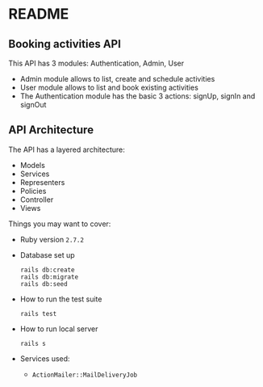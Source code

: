 # README

## Booking activities API
This API has 3 modules: Authentication, Admin, User
* Admin module allows to list, create and schedule activities
* User module allows to list and book existing activities
* The Authentication module has the basic 3 actions: signUp, signIn and signOut

## API Architecture
The API has a layered architecture:
- Models
- Services
- Representers
- Policies
- Controller
- Views

Things you may want to cover:

* Ruby version `2.7.2`

* Database set up
  ```
  rails db:create
  rails db:migrate
  rails db:seed
  ```

* How to run the test suite
  ```
  rails test
  ```

* How to run local server
  ```
  rails s
  ```

* Services used:
  - `ActionMailer::MailDeliveryJob`
